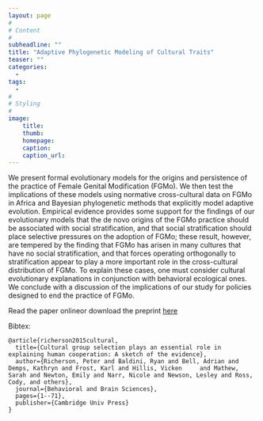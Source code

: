 ```yaml
---
layout: page
#
# Content
#
subheadline: ""
title: "Adaptive Phylogenetic Modeling of Cultural Traits"
teaser: ""
categories:
  - 
tags:
  - 
#
# Styling
#
image: 
    title:
    thumb:
    homepage:
    caption:
    caption_url:
---
```

<div class="row">
<div class="medium-8 columns t30">
<img src="{{ site.url }}/images/CGS.png" alt="">
</div><!-- /.medium-8.columns -->
</div><!-- /.row -->
We present formal evolutionary models for the origins and persistence of the practice of Female Genital Modification (FGMo). We then test the implications of these models using normative cross-cultural data on FGMo in Africa and Bayesian phylogenetic methods that explicitly model adaptive evolution. Empirical evidence provides some support for the findings of our evolutionary models that the de novo origins of the FGMo practice should be associated with social stratification, and that social stratification should place selective pressures on the adoption of FGMo; these result, however, are tempered by the finding that FGMo has arisen in many cultures that have no social stratification, and that forces operating orthogonally to stratification appear to play a more important role in the cross-cultural distribution of FGMo. To explain these cases, one must consider cultural evolutionary explanations in conjunction with behavioral ecological ones.  We conclude with a discussion of the implications of our study for policies designed to end the practice of FGMo.	

Read the paper onlineor download the preprint [here][1]

Bibtex:
```
@article{richerson2015cultural,
  title={Cultural group selection plays an essential role in explaining human cooperation: A sketch of the evidence},
  author={Richerson, Peter and Baldini, Ryan and Bell, Adrian and Demps, Kathryn and Frost, Karl and Hillis, Vicken     and Mathew, Sarah and Newton, Emily and Narr, Nicole and Newson, Lesley and Ross, Cody, and others},
  journal={Behavioral and Brain Sciences},
  pages={1--71},
  publisher={Cambridge Univ Press}
}
```


 [1]: https://github.com/Ctross/ctross.github.io/blob/master/pdfs/OU-Preprint.pdf
 
